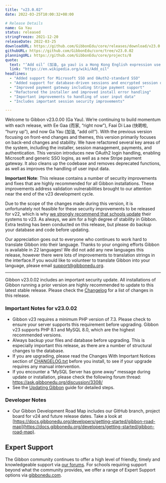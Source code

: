 ```yaml
---
title: "v23.0.02"
date: 2022-03-25T10:00:32+08:00

# Release Details
name: Ga Yau
status: released
stringFreeze: 2021-12-20
releaseDate: 2022-03-25
downloadURL: https://github.com/GibbonEdu/core/releases/download/v23.0.02/GibbonEduCore-InstallBundle.zip
githubURL: https://github.com/GibbonEdu/core/tree/v23.0.02
planningURL: https://github.com/GibbonEdu/core/projects/8
quote:
  text: "‘Add oil’ (加油, ga yau) is a Hong Kong English expression used as an encouragement and support to a person. In Cantonese, gā (加) means ‘add’, and yáu (油) means ‘oil’ or ‘fuel’. It is cited that the Cantonese term originated as a cheer at the Macau Grand Prix during the 1960s. It was used to imply stepping harder on the gas pedal, giving the car more speed and power to accelerate."
  link: "https://en.wikipedia.org/wiki/Add_oil"
headlines:
  - "Added support for Microsoft SSO and OAuth2-standard SSO"
  - "Added support for database-driven sessions and encrypted session data"
  - "Improved payment gateway including Stripe payment support"
  - "Refactored the installer and improved install error handling"
  - "Important improvements to handling of user input data"
  - "Includes important session security improvements"

---
```


Welcome to Gibbon v23.0.00 (Ga Yau). We’re continuing to build momentum with each release, with Ee Gaa (而家, “right now”), Faai Di Laa (快啲啦, “hurry up”), and now Ga Yau (加油, “add oil!”). With the previous version focusing on front-end changes and themes, this version primarily focuses on back-end changes and stability. We have refactored several key areas of the system, including the installer, session management, payments, and authentication. This version introduces new OAuth2 login handling, enabling Microsoft and generic SSO logins, as well as a new Stripe payment gateway. It also cleans up the codebase and removes deprecated functions, as well as improves the handling of user input data.

**Important Note**: This release contains a number of security improvements and fixes that are highly recommended for all Gibbon installations. These improvements address validation vulnerabilities brought to our attention near the end of the v23 development cycle. 

Due to the scope of the changes made during this version, it is unfortunately not feasible for these security improvements to be released for v22, which is why <u>we strongly recommend that schools update</u> their systems to v23. As always, we aim for a high degree of stability in Gibbon. Extra testing has been conducted on this release, but please do backup your database and code before updating.

Our appreciation goes out to everyone who continues to work hard to translate Gibbon into their language. Thanks to your ongoing efforts Gibbon is available in 22 languages! We did not add any new languages this release, however there were lots of improvements to translation strings in the interface.If you would like to volunteer to translate Gibbon into your language, please email [support@gibbonedu.org](mailto:support@gibbonedu.org).

<hr>

Gibbon v23.0.02 includes an important security update. All installations of Gibbon running a prior version are highly recommended to update to this latest stable release. Please check the [Changelog](https://github.com/GibbonEdu/core/blob/v23.0.02/CHANGELOG.txt) for a list of changes in this release.

### Important Notes for v23.0.02

- Gibbon v23 requires a minimum PHP version of 7.3. Please check to ensure your server supports this requirement before upgrading. Gibbon v23 supports PHP 8.1 and MySQL 8.0, which are the highest recommended versions.
- Always backup your files and database before upgrading. This is especially important this release, as there are a number of structural changes to the database.
- If you are upgrading, please read the Changes With Important Notices section of [CHANGELOG.txt](https://github.com/GibbonEdu/core/blob/v23.0.02/CHANGELOG.txt) before you install, to see if your upgrade requires any manual intervention.
- If you encounter a “MySQL Server has gone away” message during update or installation, please check the following forum thread: https://ask.gibbonedu.org/discussion/3308/
- See the [Updating Gibbon](https://docs.gibbonedu.org/administrators/getting-started/updating-gibbon/) guide for detailed steps.

### Developer Notes

- Our Gibbon Development Road Map includes our GitHub branch, project board for v24 and future release dates. Take a look at [https://docs.gibbonedu.org/developers/getting-started/gibbon-road-map](https://docs.gibbonedu.org/developers/getting-started/gibbon-road-map).

## Expert Support
The Gibbon community continues to offer a high level of friendly, timely and knowledgeable support via [our forums](https://ask.gibbonedu.org/). For schools requiring support beyond what the community provides, we offer a range of Expert Support options via [gibbonedu.com](http://gibbonedu.com).
